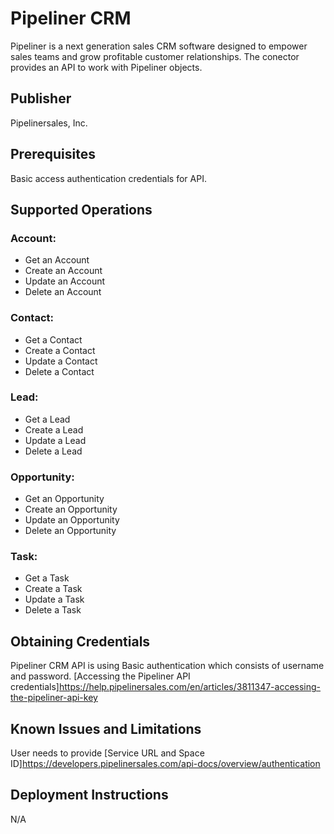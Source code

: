 # Pipeliner CRM
Pipeliner is a next generation sales CRM software designed to empower sales teams and grow profitable customer relationships. The conector provides an API to work with Pipeliner objects.

## Publisher
Pipelinersales, Inc.

## Prerequisites
Basic access authentication credentials for API.

## Supported Operations

### Account:
- Get an Account
- Create an Account
- Update an Account
- Delete an Account

### Contact:
- Get a Contact
- Create a Contact
- Update a Contact
- Delete a Contact

### Lead:
- Get a Lead
- Create a Lead
- Update a Lead
- Delete a Lead

### Opportunity:
- Get an Opportunity
- Create an Opportunity
- Update an Opportunity
- Delete an Opportunity

### Task:
- Get a Task
- Create a Task
- Update a Task
- Delete a Task

## Obtaining Credentials
Pipeliner CRM API is using Basic authentication which consists of username and password. [Accessing the Pipeliner API credentials]https://help.pipelinersales.com/en/articles/3811347-accessing-the-pipeliner-api-key

## Known Issues and Limitations
User needs to provide [Service URL and Space ID]https://developers.pipelinersales.com/api-docs/overview/authentication

## Deployment Instructions
N/A
